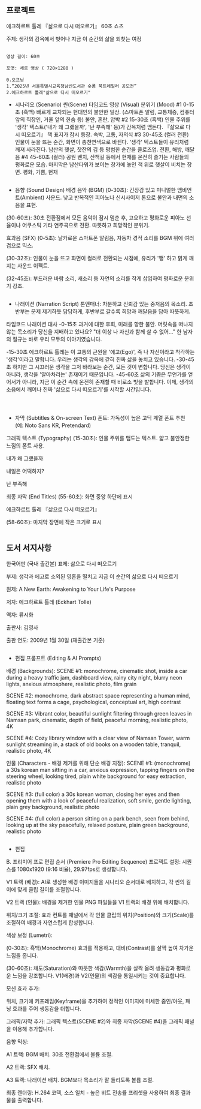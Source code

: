 
```


```
## 프로젝트

에크하르트 톨레 『삶으로 다시 떠오르기』 60초 쇼츠

주제: 생각의 감옥에서 벗어나 지금 이 순간의 삶을 되찾는 여정
```

영상 길이: 60초

포맷: 세로 영상 ( 720×1280 )

0.오프닝
1.“2025년 서울특별시교육청남산도서관 숏폼 북트레일러 공모전”
2.에크하르트 톨레"삶으로 다시 떠오르기"
```
- 시나리오 (Scenario)
씬(Scene)	타임코드	영상 (Visual)	분위기 (Mood)
#1	0-15초	(흑백) 빠르게 교차되는 현대인의 불안한 일상. (스마트폰 알림, 교통체증, 컴퓨터 앞의 직장인, 거울 앞의 한숨 등)	불안, 혼란, 압박
#2	15-30초	(흑백) 인물 주위를 '생각' 텍스트('내가 왜 그랬을까', '난 부족해' 등)가 감옥처럼 맴돈다. 『삶으로 다시 떠오르기』 책 표지가 잠시 등장.	속박, 고통, 자의식
#3	30-45초	(컬러 전환) 인물이 눈을 뜨는 순간, 화면이 총천연색으로 바뀐다. '생각' 텍스트들이 유리처럼 깨져 사라진다. 남산의 햇살, 찻잔의 김 등 평범한 순간을 클로즈업.	전환, 해방, 깨달음
#4	45-60초	(컬러) 공원 벤치, 산책길 등에서 현재를 온전히 즐기는 사람들의 평화로운 모습. 마지막은 남산타워가 보이는 창가에 놓인 책 위로 햇살이 비치는 장면.	평화, 기쁨, 현재

```
```
- 음향 (Sound Design)
배경 음악 (BGM)
(0-30초): 긴장감 있고 미니멀한 앰비언트(Ambient) 사운드. 낮고 반복적인 피아노나 신시사이저 톤으로 불안과 내면의 소음을 표현.

(30-60초): 30초 전환점에서 모든 음악이 잠시 멈춘 후, 고요하고 평화로운 피아노 선율이나 어쿠스틱 기타 연주곡으로 전환. 따뜻하고 희망적인 분위기.

효과음 (SFX)
(0-5초): 날카로운 스마트폰 알림음, 자동차 경적 소리를 BGM 위에 여러 겹으로 믹스.

(30-32초): 인물이 눈을 뜨고 화면이 컬러로 전환되는 시점에, 유리가 '쨍' 하고 맑게 깨지는 사운드 이펙트.

(32-45초): 부드러운 바람 소리, 새소리 등 자연의 소리를 작게 삽입하여 평화로운 분위기 강조.

```
```

- 나래이션 (Narration Script)
톤앤매너: 차분하고 신뢰감 있는 중저음의 목소리. 초반부는 문제 제기하듯 담담하게, 후반부로 갈수록 희망과 깨달음을 담아 따뜻하게.

타임코드	나래이션 대사
-0-15초	과거에 대한 후회, 미래를 향한 불안. 머릿속을 떠나지 않는 목소리가 당신을 지배하고 있나요? "더 이상 나 자신과 함께 살 수 없어..." 한 남자의 절규는 바로 우리 모두의 이야기였습니다.

-15-30초	에크하르트 톨레는 이 고통의 근원을 '에고(Ego)', 즉 나 자신이라고 착각하는 '생각'이라고 말합니다. 우리는 생각의 감옥에 갇혀 진짜 삶을 놓치고 있습니다.
-30-45초	하지만 그 시끄러운 생각을 그저 바라보는 순간, 모든 것이 변합니다. 당신은 생각이 아니라, 생각을 '알아차리는' 존재이기 때문입니다.
-45-60초	삶의 기쁨은 무언가를 얻어서가 아니라, 지금 이 순간 속에 온전히 존재할 때 비로소 빛을 발합니다. 이제, 생각의 소음에서 깨어나 진짜 '삶으로 다시 떠오르기'를 시작할 시간입니다.
```



```
- 자막 (Subtitles & On-screen Text)
폰트: 가독성이 높은 고딕 계열 폰트 추천 (예: Noto Sans KR, Pretendard)

그래픽 텍스트 (Typography)
(15-30초): 인물 주위를 맴도는 텍스트. 얇고 불안정한 느낌의 폰트 사용.

내가 왜 그랬을까

내일은 어떡하지?

난 부족해

최종 자막 (End Titles)
(55-60초): 화면 중앙 하단에 표시

에크하르트 톨레 『삶으로 다시 떠오르기』

(58-60초): 마지막 장면에 작은 크기로 표시
```
```
## 도서 서지사항
한국어판 (국내 출간본)
표제: 삶으로 다시 떠오르기

부제: 생각과 에고로 소외된 영혼을 떨치고 지금 이 순간의 삶으로 다시 떠오르기

원제: A New Earth: Awakening to Your Life's Purpose

저자: 에크하르트 톨레 (Eckhart Tolle)

역자: 류시화

출판사: 김영사

출판 연도: 2009년 1월 30일 (재출간본 기준)
```

```
- 편집 프롬프트 (Editing & AI Prompts)

배경 (Backgrounds):
SCENE #1: monochrome, cinematic shot, inside a car during a heavy traffic jam, dashboard view, rainy city night, blurry neon lights, anxious atmosphere, realistic photo, film grain

SCENE #2: monochrome, dark abstract space representing a human mind, floating text forms a cage, psychological, conceptual art, high contrast

SCENE #3: Vibrant color, beautiful sunlight filtering through green leaves in Namsan park, cinematic, depth of field, peaceful morning, realistic photo, 4K

SCENE #4: Cozy library window with a clear view of Namsan Tower, warm sunlight streaming in, a stack of old books on a wooden table, tranquil, realistic photo, 4K

인물 (Characters - 배경 제거를 위해 단순 배경 지정):
SCENE #1: (monochrome) a 30s korean man sitting in a car, anxious expression, tapping fingers on the steering wheel, looking tired, plain white background for easy extraction, realistic photo

SCENE #3: (full color) a 30s korean woman, closing her eyes and then opening them with a look of peaceful realization, soft smile, gentle lighting, plain grey background, realistic photo

SCENE #4: (full color) a person sitting on a park bench, seen from behind, looking up at the sky peacefully, relaxed posture, plain green background, realistic photo

```
```

- 편집 

B. 프리미어 프로 편집 순서 (Premiere Pro Editing Sequence)
프로젝트 설정: 시퀀스를 1080x1920 (9:16 비율), 29.97fps로 생성합니다.

V1 트랙 (배경): AI로 생성한 배경 이미지들을 시나리오 순서대로 배치하고, 각 씬의 길이에 맞게 클립 길이를 조절합니다.

V2 트랙 (인물): 배경을 제거한 인물 PNG 파일들을 V1 트랙의 배경 위에 배치합니다.

위치/크기 조절: 효과 컨트롤 패널에서 각 인물 클립의 위치(Position)와 크기(Scale)를 조절하여 배경과 자연스럽게 합성합니다.

색상 보정 (Lumetri):

(0-30초): 흑백(Monochrome) 효과를 적용하고, 대비(Contrast)를 살짝 높여 차가운 느낌을 줍니다.

(30-60초): 채도(Saturation)와 따뜻한 색감(Warmth)을 살짝 올려 생동감과 평화로운 느낌을 강조합니다. V1(배경)과 V2(인물)의 색감을 통일시키는 것이 중요합니다.

모션 효과 추가:

위치, 크기에 키프레임(Keyframe)을 추가하여 정적인 이미지에 미세한 줌인/아웃, 패닝 효과를 주어 생동감을 더합니다.

그래픽/자막 추가: 그래픽 텍스트(SCENE #2)와 최종 자막(SCENE #4)을 그래픽 패널을 이용해 추가합니다.

음향 믹싱:

A1 트랙: BGM 배치. 30초 전환점에서 볼륨 조절.

A2 트랙: SFX 배치.

A3 트랙: 나래이션 배치. BGM보다 목소리가 잘 들리도록 볼륨 조절.

최종 렌더링: H.264 코덱, 소스 일치 - 높은 비트 전송률 프리셋을 사용하여 최종 결과물을 출력합니다.